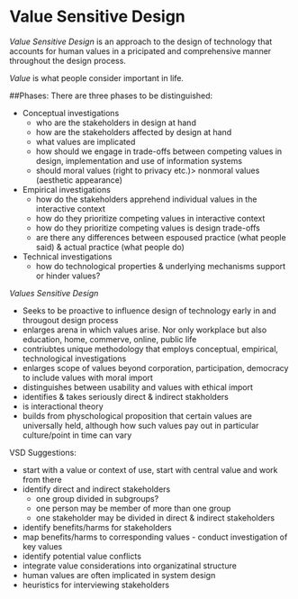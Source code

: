 # Value Sensitive Design

*Value Sensitive Design* is an approach to the design of technology that accounts for human
values in a pricipated and comprehensive manner throughout the design process.

*Value* is what people consider important in life.

##Phases:
There are three phases to be distinguished:

- Conceptual investigations
    * who are the stakeholders in design at hand
    * how are the stakeholders affected by design at hand
    * what values are implicated
    * how should we engage in trade-offs between competing values in design, implementation and use of information systems
    * should moral values (right to privacy etc.)> nonmoral values (aesthetic appearance)
- Empirical investigations
    * how do the stakeholders apprehend individual values in the interactive context
    * how do they prioritize competing values in interactive context
    * how do they prioritize competing values is design trade-offs
    * are there any differences between espoused practice (what people said) & actual practice (what people do) 
- Technical investigations
    * how do technological properties & underlying mechanisms support or hinder
    values?
    

*Values Sensitive Design*

- Seeks to be proactive to influence design of technology early in and througout design process
- enlarges arena in which values arise. Nor only workplace but also education, home, commerve, online, public life
- contriubtes unique methodology that employs conceptual, empirical, technological investigations
- enlarges scope of values beyond corporation, participation, democracy to include values with moral import
- distinguishes between usability and values with ethical import
- identifies & takes seriously direct & indirect stakholders
- is interactional theory
- builds from physchological proposition that certain values are universally held, although how such values pay out in particular culture/point in time can vary


VSD Suggestions:

- start with a value or context of use, start with central value and work from there
- identify direct and indirect stakeholders
    * one group divided in subgroups?
    * one person may be member of more than one group
    * one stakeholder may be divided in direct & indirect stakeholders
- identify benefits/harms for stakeholders
- map benefits/harms to corresponding values - conduct investigation of key values
- identify potential value conflicts
- integrate value considerations into organizatinal structure
- human values are often implicated in system design
- heuristics for interviewing stakeholders
